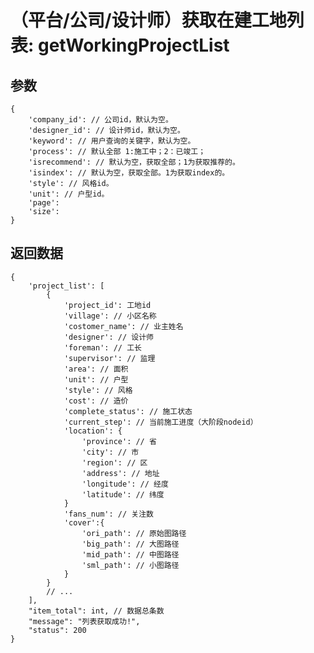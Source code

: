 # （平台/公司/设计师）获取在建工地列表: getWorkingProjectList

## 参数

    {
        'company_id': // 公司id，默认为空。
        'designer_id': // 设计师id，默认为空。
        'keyword': // 用户查询的关键字，默认为空。
        'process': // 默认全部 1:施工中；2：已竣工；
        'isrecommend': // 默认为空，获取全部；1为获取推荐的。
        'isindex': // 默认为空，获取全部。1为获取index的。
        'style': // 风格id。
        'unit': // 户型id。
        'page':
        'size':
    }

## 返回数据

    {
        'project_list': [
            {
                'project_id': 工地id
                'village': // 小区名称
                'costomer_name': // 业主姓名
                'designer': // 设计师
                'foreman': // 工长
                'supervisor': // 监理
                'area': // 面积
                'unit': // 户型
                'style': // 风格
                'cost': // 造价
                'complete_status': // 施工状态
                'current_step': // 当前施工进度（大阶段nodeid）
                'location': {
                    'province': // 省
                    'city': // 市
                    'region': // 区
                    'address': // 地址
                    'longitude': // 经度
                    'latitude': // 纬度
                }
                'fans_num': // 关注数
                'cover':{
                    'ori_path': // 原始图路径
                    'big_path': // 大图路径
                    'mid_path': // 中图路径
                    'sml_path': // 小图路径
                }
            }
            // ...
        ],
        "item_total": int, // 数据总条数
        "message": "列表获取成功!",
        "status": 200
    }
